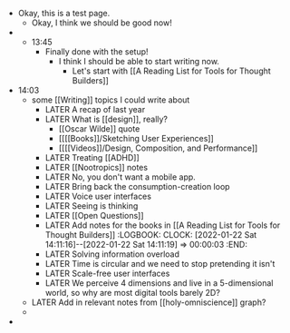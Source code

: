 - Okay, this is a test page.
	- Okay, I think we should be good now!
- - 13:45
	- Finally done with the setup!
		- I think I should be able to start writing now.
			- Let's start with [[A Reading List for Tools for Thought Builders]]
- 14:03
	- some [[Writing]] topics I could write about
		- LATER A recap of last year
		- LATER What is [[design]], really?
			- [[Oscar Wilde]] quote
			- [[[[Books]]/Sketching User Experiences]]
			- [[[[Videos]]/Design, Composition, and Performance]]
		- LATER Treating [[ADHD]]
		- LATER [[Nootropics]] notes
		- LATER No, you don't want a mobile app.
		- LATER Bring back the consumption-creation loop
		- LATER Voice user interfaces
		- LATER Seeing is thinking
		- LATER [[Open Questions]]
		- LATER Add notes for the books in [[A Reading List for Tools for Thought Builders]]
		  :LOGBOOK:
		  CLOCK: [2022-01-22 Sat 14:11:16]--[2022-01-22 Sat 14:11:19] =>  00:00:03
		  :END:
		- LATER Solving information overload
		- LATER Time is circular and we need to stop pretending it isn't
		- LATER Scale-free user interfaces
		- LATER We perceive 4 dimensions and live in a 5-dimensional world, so why are most digital tools barely 2D?
	- LATER Add in relevant notes from [[holy-omniscience]] graph?
	-
-
